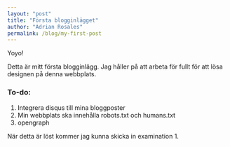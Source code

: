 ```yaml
---
layout: "post"
title: "Första blogginlägget"
author: "Adrian Rosales"
permalink: /blog/my-first-post
---
```


Yoyo!

Detta är mitt första blogginlägg. Jag håller på att arbeta för fullt för att lösa designen på denna webbplats.

### To-do:

1. Integrera disqus till mina bloggposter 
2. Min webbplats ska innehålla robots.txt och humans.txt
3. opengraph

När detta är löst kommer jag kunna skicka in examination 1.